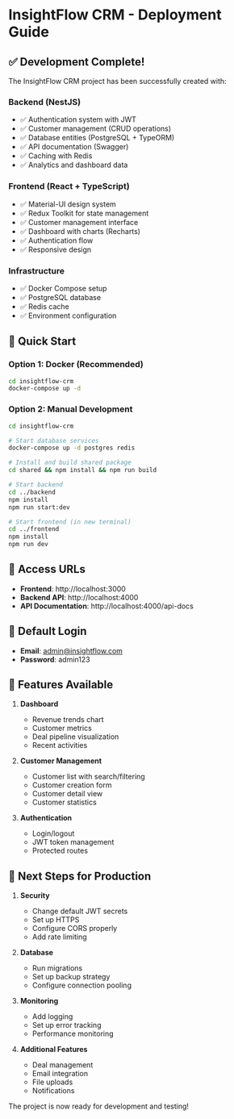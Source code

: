 # InsightFlow CRM - Deployment Guide

## ✅ Development Complete!

The InsightFlow CRM project has been successfully created with:

### Backend (NestJS)
- ✅ Authentication system with JWT
- ✅ Customer management (CRUD operations)
- ✅ Database entities (PostgreSQL + TypeORM)
- ✅ API documentation (Swagger)
- ✅ Caching with Redis
- ✅ Analytics and dashboard data

### Frontend (React + TypeScript)
- ✅ Material-UI design system
- ✅ Redux Toolkit for state management
- ✅ Customer management interface
- ✅ Dashboard with charts (Recharts)
- ✅ Authentication flow
- ✅ Responsive design

### Infrastructure
- ✅ Docker Compose setup
- ✅ PostgreSQL database
- ✅ Redis cache
- ✅ Environment configuration

## 🚀 Quick Start

### Option 1: Docker (Recommended)
```bash
cd insightflow-crm
docker-compose up -d
```

### Option 2: Manual Development
```bash
cd insightflow-crm

# Start database services
docker-compose up -d postgres redis

# Install and build shared package
cd shared && npm install && npm run build

# Start backend
cd ../backend
npm install
npm run start:dev

# Start frontend (in new terminal)
cd ../frontend  
npm install
npm run dev
```

## 📍 Access URLs

- **Frontend**: http://localhost:3000
- **Backend API**: http://localhost:4000
- **API Documentation**: http://localhost:4000/api-docs

## 🔑 Default Login

- **Email**: admin@insightflow.com
- **Password**: admin123

## 🎯 Features Available

1. **Dashboard**
   - Revenue trends chart
   - Customer metrics
   - Deal pipeline visualization
   - Recent activities

2. **Customer Management**
   - Customer list with search/filtering
   - Customer creation form
   - Customer detail view
   - Customer statistics

3. **Authentication**
   - Login/logout
   - JWT token management
   - Protected routes

## 🔧 Next Steps for Production

1. **Security**
   - Change default JWT secrets
   - Set up HTTPS
   - Configure CORS properly
   - Add rate limiting

2. **Database**
   - Run migrations
   - Set up backup strategy
   - Configure connection pooling

3. **Monitoring**
   - Add logging
   - Set up error tracking
   - Performance monitoring

4. **Additional Features**
   - Deal management
   - Email integration
   - File uploads
   - Notifications

The project is now ready for development and testing!